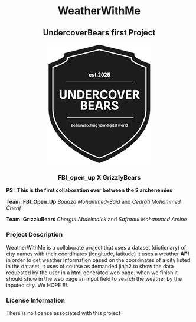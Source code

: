 <h1 align="center"> WeatherWithMe</h1>
<h2 align="center"> UndercoverBears first Project </h2>

<p align="center">
  <img src="./logo.png" alt="Sorry no image"/>
</p>

<h3 align="center">FBI_open_up X GrizzlyBears </h5>

**PS : This is the first collaboration ever between the 2 archenemies** 

**Team: FBI_Open_Up**
*Bouaza Mohammed-Said* and
*Cedrati Mohammed Cherif*

**Team: GrizzluBears**
*Chergui Abdelmalek* and
*Safraoui Mohammed Amine*

### Project Description
WeatherWithMe is a collaborate project that uses a dataset (dictionary) of city names with their coordinates (longitude, latitude) 
it uses a weather **API** in order to get weather information based on the coordinates of a city listed in the dataset, it uses of course as demanded jinja2 to show the data requested by the user in a html generated web page. when we finish it should show in the web page an input field to search the weather by the inputed city. We HOPE !!!.

### License Information
There is no license associated with this project
